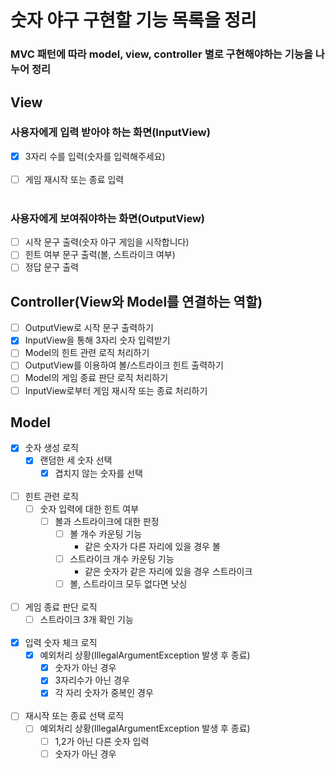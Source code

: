 # 숫자 야구 구현할 기능 목록을 정리

### MVC 패턴에 따라 model, view, controller 별로 구현해야하는 기능을 나누어 정리

## View

### 사용자에게 입력 받아야 하는 화면(InputView)

- [x] 3자리 수를 입력(숫자를 입력해주세요)
  </br></br>
- [ ] 게임 재시작 또는 종료 입력
  </br></br>

### 사용자에게 보여줘야하는 화면(OutputView)

- [ ] 시작 문구 출력(숫자 야구 게임을 시작합니다)
- [ ] 힌트 여부 문구 출력(볼, 스트라이크 여부)
- [ ] 정답 문구 출력

## Controller(View와 Model를 연결하는 역할)

- [ ] OutputView로 시작 문구 출력하기
- [x] InputView을 통해 3자리 숫자 입력받기
- [ ] Model의 힌트 관련 로직 처리하기
- [ ] OutputView를 이용하여 볼/스트라이크 힌트 출력하기
- [ ] Model의 게임 종료 판단 로직 처리하기
- [ ] InputView로부터 게임 재시작 또는 종료 처리하기

## Model

- [x] 숫자 생성 로직
    - [x] 랜덤한 세 숫자 선택
        - [x] 겹치지 않는 숫자를 선택
          </br></br>
- [ ] 힌트 관련 로직
    - [ ] 숫자 입력에 대한 힌트 여부
        - [ ] 볼과 스트라이크에 대한 판정
            -  [ ] 볼 개수 카운팅 기능
                - 같은 숫자가 다른 자리에 있을 경우 볼
            - [ ] 스트라이크 개수 카운팅 기능
                - 같은 숫자가 같은 자리에 있을 경우 스트라이크
            - [ ] 볼, 스트라이크 모두 없다면 낫싱
              </br></br>
- [ ] 게임 종료 판단 로직
    - [ ] 스트라이크 3개 확인 기능
      </br></br>
- [x] 입력 숫자 체크 로직
    - [x] 예외처리 상황(IllegalArgumentException 발생 후 종료)
        - [x] 숫자가 아닌 경우
        - [x] 3자리수가 아닌 경우
        - [x] 각 자리 숫자가 중복인 경우
          </br></br>
- [ ] 재시작 또는 종료 선택 로직
    - [ ] 예외처리 상황(IllegalArgumentException 발생 후 종료)
        - [ ] 1,2가 아닌 다른 숫자 입력
        - [ ] 숫자가 아닌 경우